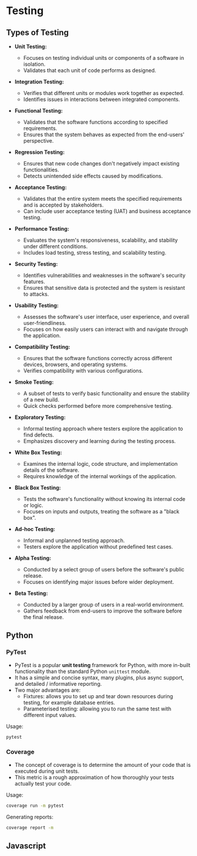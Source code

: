 # Testing

## Types of Testing

- **Unit Testing:**

  - Focuses on testing individual units or components of a software in isolation.
  - Validates that each unit of code performs as designed.

- **Integration Testing:**

  - Verifies that different units or modules work together as expected.
  - Identifies issues in interactions between integrated components.

- **Functional Testing:**

  - Validates that the software functions according to specified requirements.
  - Ensures that the system behaves as expected from the end-users' perspective.

- **Regression Testing:**

  - Ensures that new code changes don't negatively impact existing functionalities.
  - Detects unintended side effects caused by modifications.

- **Acceptance Testing:**

  - Validates that the entire system meets the specified requirements
    and is accepted by stakeholders.
  - Can include user acceptance testing (UAT) and business acceptance testing.

- **Performance Testing:**

  - Evaluates the system's responsiveness, scalability, and stability
    under different conditions.
  - Includes load testing, stress testing, and scalability testing.

- **Security Testing:**

  - Identifies vulnerabilities and weaknesses in the software's security features.
  - Ensures that sensitive data is protected and the system is resistant to attacks.

- **Usability Testing:**

  - Assesses the software's user interface, user experience, and overall
    user-friendliness.
  - Focuses on how easily users can interact with and navigate through the application.

- **Compatibility Testing:**

  - Ensures that the software functions correctly across different
    devices, browsers, and operating systems.
  - Verifies compatibility with various configurations.

- **Smoke Testing:**

  - A subset of tests to verify basic functionality and ensure the
    stability of a new build.
  - Quick checks performed before more comprehensive testing.

- **Exploratory Testing:**

  - Informal testing approach where testers explore the application to find defects.
  - Emphasizes discovery and learning during the testing process.

- **White Box Testing:**

  - Examines the internal logic, code structure, and implementation
    details of the software.
  - Requires knowledge of the internal workings of the application.

- **Black Box Testing:**

  - Tests the software's functionality without knowing its internal code or logic.
  - Focuses on inputs and outputs, treating the software as a "black box".

- **Ad-hoc Testing:**

  - Informal and unplanned testing approach.
  - Testers explore the application without predefined test cases.

- **Alpha Testing:**

  - Conducted by a select group of users before the software's public release.
  - Focuses on identifying major issues before wider deployment.

- **Beta Testing:**
  - Conducted by a larger group of users in a real-world environment.
  - Gathers feedback from end-users to improve the software before the final release.

## Python

### PyTest

- PyTest is a popular **unit testing** framework for Python, with more
  in-built functionality than the standard Python `unittest` module.
- It has a simple and concise syntax, many plugins, plus async support,
  and detailed / informative reporting.
- Two major advantages are:
  - Fixtures: allows you to set up and tear down resources during
    testing, for example database entries.
  - Parameterised testing: allowing you to run the same test with
    different input values.

Usage:

```bash
pytest
```

### Coverage

- The concept of coverage is to determine the amount of your code that
  is executed during unit tests.
- This metric is a rough approximation of how thoroughly your tests
  actually test your code.

Usage:

```bash
coverage run -m pytest
```

Generating reports:

```bash
coverage report -m
```

## Javascript
